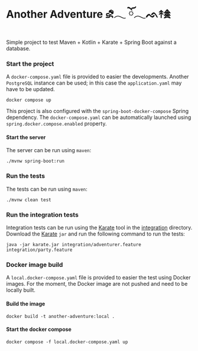 # Another Adventure ⛐𓂃 ོ𓂃ᨒ↟𖠰

Simple project to test Maven + Kotlin + Karate + Spring Boot against a database.

### Start the project

A `docker-compose.yaml` file is provided to easier the developments. Another `PostgreSQL` instance can be used; in this
case the `application.yaml` may have to be updated.

```shell
docker compose up
```

This project is also configured with the `spring-boot-docker-compose` Spring dependency. The `docker-compose.yaml` can
be automatically launched using `spring.docker.compose.enabled` property.

#### Start the server

The server can be run using `maven`:

```shell
./mvnw spring-boot:run
```

### Run the tests

The tests can be run using `maven`:

```shell
./mvnw clean test
```

### Run the integration tests

Integration tests can be run using the [Karate](https://github.com/karatelabs/karate) tool in
the [integration](./integration) directory. Download the [Karate](https://github.com/karatelabs/karate/releases) `jar`
and run the following command to run the tests:

```shell
java -jar karate.jar integration/adventurer.feature integration/party.feature
```

### Docker image build

A `local.docker-compose.yaml` file is provided to easier the test using Docker images. For the moment, the Docker image
are not pushed and need to be locally built.

#### Build the image

```shell
docker build -t another-adventure:local .
```

#### Start the docker compose

```shell
docker compose -f local.docker-compose.yaml up
```
